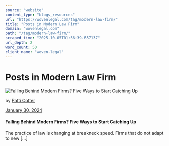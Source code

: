 ```yaml
---
source: "website"
content_type: "blogs_resources"
url: "https://wovenlegal.com/tag/modern-law-firm/"
title: "Posts in Modern Law Firm"
domain: "wovenlegal.com"
path: "/tag/modern-law-firm/"
scraped_time: "2025-10-05T01:56:39.657137"
url_depth: 2
word_count: 50
client_name: "woven-legal"
---
```


# Posts in Modern Law Firm

![Falling Behind Modern Firms? Five Ways to Start Catching Up](https://wovenlegal.com/wp-content/uploads/2024/01/Attorney-with-paper-files.jpg)

by [Patti Cotter](https://wovenlegal.com/author/patti-cotter/)

[January 30, 2024](https://wovenlegal.com/2024/01/30/)

#### Falling Behind Modern Firms? Five Ways to Start Catching Up

The practice of law is changing at breakneck speed. Firms that do not adapt to new [...]